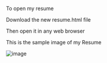 To open my resume 

Download the new resume.html file 

Then open it in any web browser

This is the sample image of my Resume

![image](https://github.com/user-attachments/assets/1b806892-a0d7-4c1f-a827-fa186822b8f3)
